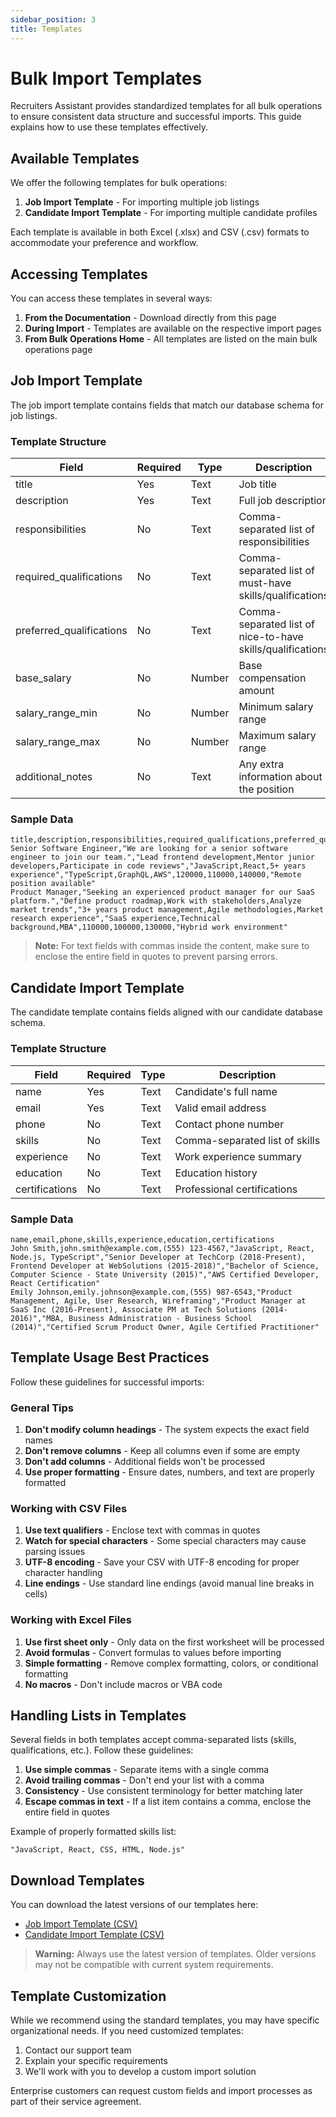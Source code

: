 ```yaml
---
sidebar_position: 3
title: Templates
---
```


# Bulk Import Templates

Recruiters Assistant provides standardized templates for all bulk operations to ensure consistent data structure and successful imports. This guide explains how to use these templates effectively.

## Available Templates

We offer the following templates for bulk operations:

1. **Job Import Template** - For importing multiple job listings
2. **Candidate Import Template** - For importing multiple candidate profiles

Each template is available in both Excel (.xlsx) and CSV (.csv) formats to accommodate your preference and workflow.

## Accessing Templates

You can access these templates in several ways:

1. **From the Documentation** - Download directly from this page
2. **During Import** - Templates are available on the respective import pages
3. **From Bulk Operations Home** - All templates are listed on the main bulk operations page

## Job Import Template

The job import template contains fields that match our database schema for job listings.

### Template Structure

| Field                  | Required | Type   | Description                                      |
|------------------------|----------|--------|--------------------------------------------------|
| title                  | Yes      | Text   | Job title                                        |
| description            | Yes      | Text   | Full job description                             |
| responsibilities       | No       | Text   | Comma-separated list of responsibilities          |
| required_qualifications| No       | Text   | Comma-separated list of must-have skills/qualifications |
| preferred_qualifications| No      | Text   | Comma-separated list of nice-to-have skills/qualifications |
| base_salary            | No       | Number | Base compensation amount                         |
| salary_range_min       | No       | Number | Minimum salary range                             |
| salary_range_max       | No       | Number | Maximum salary range                             |
| additional_notes       | No       | Text   | Any extra information about the position         |

### Sample Data

```
title,description,responsibilities,required_qualifications,preferred_qualifications,base_salary,salary_range_min,salary_range_max,additional_notes
Senior Software Engineer,"We are looking for a senior software engineer to join our team.","Lead frontend development,Mentor junior developers,Participate in code reviews","JavaScript,React,5+ years experience","TypeScript,GraphQL,AWS",120000,110000,140000,"Remote position available"
Product Manager,"Seeking an experienced product manager for our SaaS platform.","Define product roadmap,Work with stakeholders,Analyze market trends","3+ years product management,Agile methodologies,Market research experience","SaaS experience,Technical background,MBA",110000,100000,130000,"Hybrid work environment"
```


> **Note:** For text fields with commas inside the content, make sure to enclose the entire field in quotes to prevent parsing errors.

## Candidate Import Template

The candidate template contains fields aligned with our candidate database schema.

### Template Structure

| Field          | Required | Type   | Description                  |
|----------------|----------|--------|------------------------------|
| name           | Yes      | Text   | Candidate's full name        |
| email          | Yes      | Text   | Valid email address          |
| phone          | No       | Text   | Contact phone number         |
| skills         | No       | Text   | Comma-separated list of skills|
| experience     | No       | Text   | Work experience summary      |
| education      | No       | Text   | Education history            |
| certifications | No       | Text   | Professional certifications  |

### Sample Data

```
name,email,phone,skills,experience,education,certifications
John Smith,john.smith@example.com,(555) 123-4567,"JavaScript, React, Node.js, TypeScript","Senior Developer at TechCorp (2018-Present), Frontend Developer at WebSolutions (2015-2018)","Bachelor of Science, Computer Science - State University (2015)","AWS Certified Developer, React Certification"
Emily Johnson,emily.johnson@example.com,(555) 987-6543,"Product Management, Agile, User Research, Wireframing","Product Manager at SaaS Inc (2016-Present), Associate PM at Tech Solutions (2014-2016)","MBA, Business Administration - Business School (2014)","Certified Scrum Product Owner, Agile Certified Practitioner"
```


## Template Usage Best Practices

Follow these guidelines for successful imports:

### General Tips

1. **Don't modify column headings** - The system expects the exact field names
2. **Don't remove columns** - Keep all columns even if some are empty
3. **Don't add columns** - Additional fields won't be processed
4. **Use proper formatting** - Ensure dates, numbers, and text are properly formatted

### Working with CSV Files

1. **Use text qualifiers** - Enclose text with commas in quotes
2. **Watch for special characters** - Some special characters may cause parsing issues
3. **UTF-8 encoding** - Save your CSV with UTF-8 encoding for proper character handling
4. **Line endings** - Use standard line endings (avoid manual line breaks in cells)

### Working with Excel Files

1. **Use first sheet only** - Only data on the first worksheet will be processed
2. **Avoid formulas** - Convert formulas to values before importing
3. **Simple formatting** - Remove complex formatting, colors, or conditional formatting
4. **No macros** - Don't include macros or VBA code

## Handling Lists in Templates

Several fields in both templates accept comma-separated lists (skills, qualifications, etc.). Follow these guidelines:

1. **Use simple commas** - Separate items with a single comma
2. **Avoid trailing commas** - Don't end your list with a comma
3. **Consistency** - Use consistent terminology for better matching later
4. **Escape commas in text** - If a list item contains a comma, enclose the entire field in quotes

Example of properly formatted skills list:

```
"JavaScript, React, CSS, HTML, Node.js"
```


## Download Templates

You can download the latest versions of our templates here:

- [Job Import Template (CSV)](/templates/jobs_import_template.csv)
- [Candidate Import Template (CSV)](/templates/candidates_import_template.csv)

> **Warning:** Always use the latest version of templates. Older versions may not be compatible with current system requirements.

## Template Customization

While we recommend using the standard templates, you may have specific organizational needs. If you need customized templates:

1. Contact our support team
2. Explain your specific requirements
3. We'll work with you to develop a custom import solution

Enterprise customers can request custom fields and import processes as part of their service agreement.